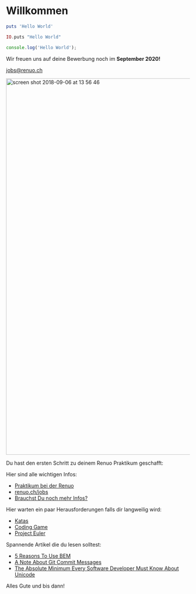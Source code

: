 # Willkommen

```ruby
puts 'Hello World'
```
```elixir
IO.puts "Hello World"
```
```js
console.log('Hello World');
```

Wir freuen uns auf deine Bewerbung noch im **September 2020!** 

jobs@renuo.ch

<img width="1029" alt="screen shot 2018-09-06 at 13 56 46" src="https://user-images.githubusercontent.com/20790833/45155918-ce7cb180-b1dc-11e8-9444-31876dcecfea.png">


Du hast den ersten Schritt zu deinem Renuo Praktikum geschafft:

Hier sind alle wichtigen Infos: 
- [Praktikum bei der Renuo](https://github.com/renuo/renuo-praktikum/raw/master/Praktikum%20bei%20der%20Renuo.pdf)
- [renuo.ch/jobs](https://www.renuo.ch/jobs)
- [Brauchst Du noch mehr Infos?](https://github.com/renuo/renuo-praktikum/raw/master/Praktikum%20bei%20der%20Renuo.pdf)

Hier warten ein paar Herausforderungen falls dir langweilig wird:
- [Katas](http://kata-log.rocks/starter)
- [Coding Game](https://www.codingame.com/start)
- [Project Euler](https://projecteuler.net/)

Spannende Artikel die du lesen solltest:
- [5 Reasons To Use BEM](https://blog.elpassion.com/reasons-to-use-bem-a88738317753)
- [A Note About Git Commit Messages](https://tbaggery.com/2008/04/19/a-note-about-git-commit-messages.html)
- [The Absolute Minimum Every Software Developer Must Know About Unicode](https://www.joelonsoftware.com/2003/10/08/the-absolute-minimum-every-software-developer-absolutely-positively-must-know-about-unicode-and-character-sets-no-excuses/)

Alles Gute und bis dann!
